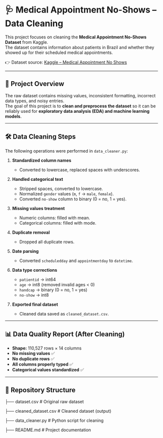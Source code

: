 # 🩺 Medical Appointment No-Shows – Data Cleaning

This project focuses on cleaning the **Medical Appointment No-Shows Dataset** from Kaggle.  
The dataset contains information about patients in Brazil and whether they showed up for their scheduled medical appointments.  

👉 Dataset source: [Kaggle – Medical Appointment No Shows](https://www.kaggle.com/datasets/joniarroba/noshowappointments)

---

## 📌 Project Overview
The raw dataset contains missing values, inconsistent formatting, incorrect data types, and noisy entries.  
The goal of this project is to **clean and preprocess the dataset** so it can be reliably used for **exploratory data analysis (EDA) and machine learning models**.

---

## 🛠 Data Cleaning Steps
The following operations were performed in `data_cleaner.py`:

1. **Standardized column names**  
   - Converted to lowercase, replaced spaces with underscores.

2. **Handled categorical text**  
   - Stripped spaces, converted to lowercase.  
   - Normalized `gender` values (`m`, `f` → `male`, `female`).  
   - Converted `no-show` column to binary (0 = no, 1 = yes).

3. **Missing values treatment**  
   - Numeric columns: filled with mean.  
   - Categorical columns: filled with mode.

4. **Duplicate removal**  
   - Dropped all duplicate rows.

5. **Date parsing**  
   - Converted `scheduledday` and `appointmentday` to `datetime`.

6. **Data type corrections**  
   - `patientid` → int64  
   - `age` → int8 (removed invalid ages < 0)  
   - `handcap` → binary (0 = no, 1 = yes)  
   - `no-show` → int8  

7. **Exported final dataset**  
   - Cleaned data saved as `cleaned_dataset.csv`.

---

## 📊 Data Quality Report (After Cleaning)
- **Shape:** 110,527 rows × 14 columns  
- **No missing values** ✅  
- **No duplicate rows** ✅  
- **All columns properly typed** ✅  
- **Categorical values standardized** ✅  

---

## 📂 Repository Structure

├── dataset.csv # Original raw dataset

├── cleaned_dataset.csv # Cleaned dataset (output)

├── data_cleaner.py # Python script for cleaning

├── README.md # Project documentation

